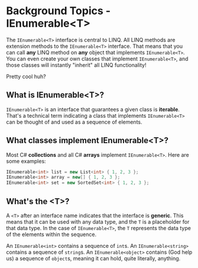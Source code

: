 [//]: # (GENERATED FILE -- DO NOT EDIT)
# Background Topics - IEnumerable&lt;T&gt;

The `IEnumerable<T>` interface is central to LINQ. All LINQ methods are extension methods to the `IEnumerable<T>` interface. That means that you can call **any** LINQ method on **any** object that implements `IEnumerable<T>`. You can even create your own classes that implement `IEnumerable<T>`, and those classes will instantly "inherit" all LINQ functionality!

Pretty cool huh?

## What is IEnumerable&lt;T&gt;?
`IEnumerable<T>` is an interface that guarantees a given class is **iterable**. That's a technical term indicating a class that implements `IEnumerable<T>` can be thought of and used as a sequence of elements.

## What classes implement IEnumerable&lt;T&gt;?
Most C# **collections** and all C# **arrays** implement `IEnumerable<T>`. Here are some examples:

```csharp
IEnumerable<int> list = new List<int> { 1, 2, 3 };
IEnumerable<int> array = new[] { 1, 2, 3 };
IEnumerable<int> set = new SortedSet<int> { 1, 2, 3 };
```

## What's the &lt;T&gt;?
A `<T>` after an interface name indicates that the interface is **generic**. This means that it can be used with any data type, and the `T` is a placeholder for that data type. In the case of `IEnumerable<T>`, the `T` represents the data type of the elements within the sequence.

An `IEnumerable<int>` contains a sequence of `int`s. An `IEnumerable<string>` contains a sequence of `string`s. An `IEnumerable<object>` contains (God help us) a sequence of `object`s, meaning it can hold, quite literally, anything.
